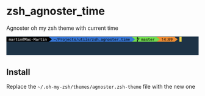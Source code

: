 # zsh_agnoster_time

Agnoster oh my zsh theme with current time

![Preview](img/preview.png)

## Install

Replace the `~/.oh-my-zsh/themes/agnoster.zsh-theme` file with the new one
